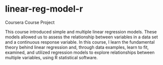 # linear-reg-model-r

Coursera Course Project

This course introduced simple and multiple linear regression models. These models allowed us to assess the relationship between variables in a data set and a continuous response variable. In this course, I learn the fundamental theory behind linear regression and, through data examples, learn to fit, examined, and utilized regression models to explore relationships between multiple variables, using R statistical software.
